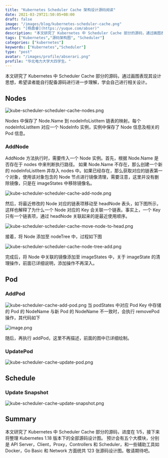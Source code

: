 ```yaml
---
title: "Kubernetes Scheduler Cache 架构设计源码阅读"
date: 2021-03-29T21:50:05+08:00
draft: false
image: "/images/blog/kubernetes-scheduler-cache.png"
author: "[杨鼎睿](https://yuque.com/abser)"
description: "本文研究了 Kubernetes 中 Scheduler Cache 部分的源码，通过画图表现其设计思想，希望读者能自行配备源码进行进一步理解，学会自己进行相关设计"
tags: ["Kubernetes","源码架构图", "Scheduler"]
categories: ["kubernetes"]
keywords: ["Kubernetes","Scheduler"]
type: "post"
avatar: "/images/profile/abserari.png"
profile: "华北电力大学大四学生。"
---
```

本文研究了 Kubernetes 中 Scheduler Cache 部分的源码，通过画图表现其设计思想，希望读者能自行配备源码进行进一步理解，学会自己进行相关设计。
## Nodes

![kube-scheduler-scheduler-cache-nodes.png](nodes.png)

Nodes 中保存了 Node.Name 到 nodeInfoListItem 链表的映射。每个 nodeInfoListItem 对应一个 NodeInfo 实例，实例中保存了 Node 信息及相关的 Pod 信息。


### AddNode
AddNode 方法执行时，需要传入一个 Node 实例。首先，根据 Node.Name 是否存在于 nodes 中来判断执行路径。
如果 Node.Name 不存在，那么创建一个新的 nodeInfoListItem 并存入 nodes 中。如果已经存在，那么获取对应的链表第一个对象，使用该对象包含的 Node 节点进行镜像清理，需要注意，这里并没有删除镜像，只是在 imageStates 中移除镜像名。

![kube-scheduler-scheduler-cache-add-node.png](add-node.png)

然后，将最近修改的 Node 对应的链表项移动至 headNode 表头，如下图所示，这样也解释了为什么一个 Node 对应的 Key 会关联一个链表。事实上，一个 Key 只有一个链表项，通过 headNode 关联起来的是最近使用顺序。

![kube-scheduler-scheduler-cache-move-node-to-head.png](headNode.png)

接着，将 Node 添加至 nodeTree 中，过程如下图

![kube-scheduler-scheduler-cache-node-tree-add.png](tree-add.png)

完成后，将 Node 中关联的镜像添加至 imageStates 中，关于 imageState 的清理操作，前面已详细说明，添加操作不再深入。

## Pod
### AddPod

![kube-scheduler-cache-add-pod.png](add-pod.png)
当 podStates 中对应 Pod Key 中存储的 Pod 的 NodeName 与新 Pod 的 NodeName 不一致时，会执行 removePod 操作，其代码如下

![image.png](remove-pod.png)

随后，再执行 addPod，这里不再描述，前面的图中已详细绘制。

### UpdatePod
![kube-scheduler-cache-update-pod.png](update-pod.png)


## Schedule
### Update Snapshot

![kube-scheduler-cache-update-snapshot.png](update-snapshot.png)

## Summary
本文研究了 Kubernetes 中 Scheduler Cache 部分的源码，进度在 1/5，接下来将整理 Kubernetes 1.18 版本下的全部源码设计图。 预计会有五个大模块，分别是 API Server，Client，Proxy，Controllers 和 Scheduler，和一些辅助工具如 Docker，Go Basic 和 Network 方面统共 123 张源码设计图。敬请期待吧。